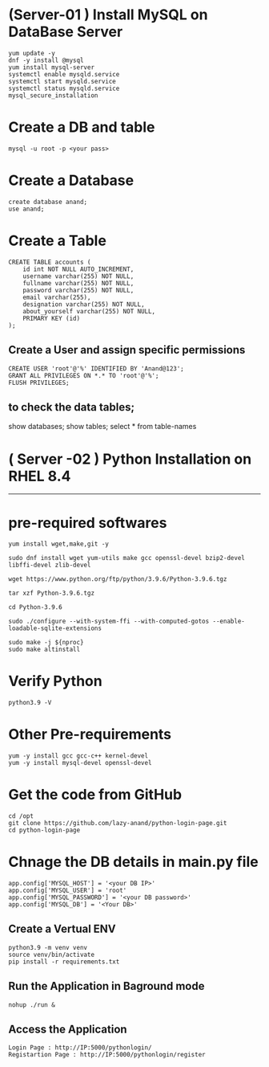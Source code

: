 # (Server-01 ) Install MySQL on DataBase Server

```
yum update -y
dnf -y install @mysql
yum install mysql-server
systemctl enable mysqld.service
systemctl start mysqld.service
systemctl status mysqld.service
mysql_secure_installation
```

# Create a DB and table
```
mysql -u root -p <your pass>
```

# Create a Database
```
create database anand;
use anand;
```

# Create a Table
```
CREATE TABLE accounts (
    id int NOT NULL AUTO_INCREMENT,
    username varchar(255) NOT NULL,
    fullname varchar(255) NOT NULL,
    password varchar(255) NOT NULL,
    email varchar(255),
    designation varchar(255) NOT NULL,
    about_yourself varchar(255) NOT NULL,
    PRIMARY KEY (id)
);
```

## Create a User and assign specific permissions
```
CREATE USER 'root'@'%' IDENTIFIED BY 'Anand@123';
GRANT ALL PRIVILEGES ON *.* TO 'root'@'%';
FLUSH PRIVILEGES;
```
## to check the data tables;
show databases;
show tables;
select * from table-names




# ( Server -02 ) Python Installation on RHEL 8.4
-----------------------------------------------
# pre-required softwares
```
yum install wget,make,git -y

sudo dnf install wget yum-utils make gcc openssl-devel bzip2-devel libffi-devel zlib-devel

wget https://www.python.org/ftp/python/3.9.6/Python-3.9.6.tgz 

tar xzf Python-3.9.6.tgz 

cd Python-3.9.6 

sudo ./configure --with-system-ffi --with-computed-gotos --enable-loadable-sqlite-extensions

sudo make -j ${nproc} 
sudo make altinstall 
```

# Verify Python
```
python3.9 -V  
```

# Other Pre-requirements
```
yum -y install gcc gcc-c++ kernel-devel
yum -y install mysql-devel openssl-devel
```

# Get the code from GitHub
```
cd /opt
git clone https://github.com/lazy-anand/python-login-page.git
cd python-login-page
```

# Chnage the DB details in main.py file 
```
app.config['MYSQL_HOST'] = '<your DB IP>'
app.config['MYSQL_USER'] = 'root'
app.config['MYSQL_PASSWORD'] = '<your DB password>'
app.config['MYSQL_DB'] = '<Your DB>'
```

## Create a Vertual ENV
```
python3.9 -m venv venv
source venv/bin/activate
pip install -r requirements.txt
```

## Run the Application in Baground mode
```
nohup ./run &
```

## Access the Application
```
Login Page : http://IP:5000/pythonlogin/
Registartion Page : http://IP:5000/pythonlogin/register
```
